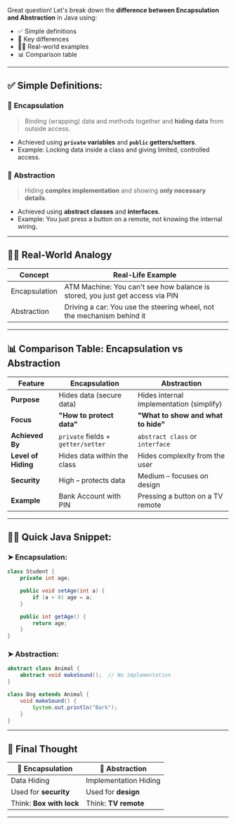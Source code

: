 Great question! Let's break down the **difference between Encapsulation and Abstraction** in Java using:

* ✅ Simple definitions
* 🎯 Key differences
* 👨‍🏫 Real-world examples
* 📊 Comparison table

---

## ✅ Simple Definitions:

### 🔐 **Encapsulation**

> Binding (wrapping) data and methods together and **hiding data** from outside access.

* Achieved using **`private` variables** and **`public` getters/setters**.
* Example: Locking data inside a class and giving limited, controlled access.

### 🧠 **Abstraction**

> Hiding **complex implementation** and showing **only necessary details**.

* Achieved using **abstract classes** and **interfaces**.
* Example: You just press a button on a remote, not knowing the internal wiring.

---

## 👨‍🏫 Real-World Analogy

| Concept       | Real-Life Example                                                             |
| ------------- | ----------------------------------------------------------------------------- |
| Encapsulation | ATM Machine: You can't see how balance is stored, you just get access via PIN |
| Abstraction   | Driving a car: You use the steering wheel, not the mechanism behind it        |

---

## 📊 Comparison Table: Encapsulation vs Abstraction

| Feature             | Encapsulation                      | Abstraction                              |
| ------------------- | ---------------------------------- | ---------------------------------------- |
| **Purpose**         | Hides data (secure data)           | Hides internal implementation (simplify) |
| **Focus**           | **"How to protect data"**          | **"What to show and what to hide"**      |
| **Achieved By**     | `private` fields + `getter/setter` | `abstract class` or `interface`          |
| **Level of Hiding** | Hides data within the class        | Hides complexity from the user           |
| **Security**        | High – protects data               | Medium – focuses on design               |
| **Example**         | Bank Account with PIN              | Pressing a button on a TV remote         |

---

## 👨‍💻 Quick Java Snippet:

### ➤ Encapsulation:

```java
class Student {
    private int age;

    public void setAge(int a) {
        if (a > 0) age = a;
    }

    public int getAge() {
        return age;
    }
}
```

### ➤ Abstraction:

```java
abstract class Animal {
    abstract void makeSound();  // No implementation
}

class Dog extends Animal {
    void makeSound() {
        System.out.println("Bark");
    }
}
```

---

## 🧠 Final Thought

| 🔐 Encapsulation         | 🧠 Abstraction        |
| ------------------------ | --------------------- |
| Data Hiding              | Implementation Hiding |
| Used for **security**    | Used for **design**   |
| Think: **Box with lock** | Think: **TV remote**  |

---

